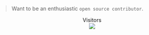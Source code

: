 <!-- ![visitors](https://visitor-badge.glitch.me/badge?page_id=Sankhadip-Roy&left_color=green&right_color=red)
![visitors](https://visitor-badge.laobi.icu/badge?page_id=Sankhadip-Roy.Sankhadip-Roy)
![githubAnimation](https://user-images.githubusercontent.com/91897336/214821645-4d8d2d6e-1a75-42fc-be40-3e8851498b0c.gif)-->

<!-- <a href=#><img src="animation.svg"></a> -->
> Want to be an enthusiastic `open source contributor`.
<!-- >> - I strive to make a *positive impact* on the community by
>>   - Actively participating in various projects
>>   - ***Collaborating*** with other developers to create innovative solutions. -->

<p align="center"> 
  Visitors <br>
  <img src="https://profile-counter.glitch.me/Sankhadip-Roy/count.svg" />
</p>
